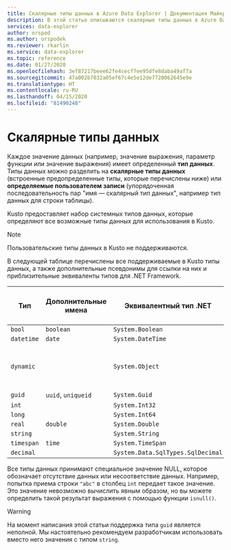 ```yaml
---
title: Скалярные типы данных в Azure Data Explorer | Документация Майкрософт
description: В этой статье описываются скалярные типы данных в Azure Data Explorer.
services: data-explorer
author: orspod
ms.author: orspodek
ms.reviewer: rkarlin
ms.service: data-explorer
ms.topic: reference
ms.date: 01/27/2020
ms.openlocfilehash: 3ef87217beee62fe4cecf7ee95dfe8daba49af7a
ms.sourcegitcommit: 47a002b7032a05ef67c4e5e12de7720062645e9e
ms.translationtype: HT
ms.contentlocale: ru-RU
ms.lasthandoff: 04/15/2020
ms.locfileid: "81490248"
---
```

# <a name="scalar-data-types"></a>Скалярные типы данных

Каждое значение данных (например, значение выражения, параметр функции или значение выражения) имеет определенный **тип данных**. Типы данных можно разделить на **скалярные типы данных** (встроенные предопределенные типы, которые перечислены ниже) или **определяемые пользователем записи** (упорядоченная последовательность пар "имя — скалярный тип данных", например тип данных для строки таблицы).

Kusto предоставляет набор системных типов данных, которые определяют все возможные типы данных для использования в Kusto.

> [!NOTE]
> Пользовательские типы данных в Kusto не поддерживаются.

В следующей таблице перечислены все поддерживаемые в Kusto типы данных, а также дополнительные псевдонимы для ссылки на них и приблизительные эквиваленты типов для .NET Framework.

| Тип       | Дополнительные имена   | Эквивалентный тип .NET              | gettype()   |Тип хранилища (внутреннее имя)|
| ---------- | -------------------- | --------------------------------- | ----------- |----------------------------|
| `bool`     | `boolean`            | `System.Boolean`                  | `int8`      |`I8`                        |
| `datetime` | `date`               | `System.DateTime`                 | `datetime`  |`DateTime`                  |
| `dynamic`  |                      | `System.Object`                   | `array`, `dictionary`, или любое другое значение |`Dynamic`|
| `guid`     | `uuid`, `uniqueid`   | `System.Guid`                     | `guid`      |`UniqueId`                  |
| `int`      |                      | `System.Int32`                    | `int`       |`I32`                       |
| `long`     |                      | `System.Int64`                    | `long`      |`I64`                       |
| `real`     | `double`             | `System.Double`                   | `real`      |`R64`                       |
| `string`   |                      | `System.String`                   | `string`    |`StringBuffer`              |
| `timespan` | `time`               | `System.TimeSpan`                 | `timespan`  |`TimeSpan`                  |
| `decimal`  |                      | `System.Data.SqlTypes.SqlDecimal` | `decimal`   | `Decimal`                  |

Все типы данных принимают специальное значение NULL, которое обозначает отсутствие данных или несоответствие данных. Например, попытка приема строки `"abc"` в столбец `int` передает такое значение.
Это значение невозможно вычислить явным образом, но вы можете определить такой результат выражения с помощью функции `isnull()`.

> [!WARNING]
> На момент написания этой статьи поддержка типа `guid` является неполной. Мы настоятельно рекомендуем разработчикам использовать вместо него значения с типом `string`.

